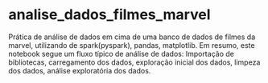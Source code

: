 # analise_dados_filmes_marvel
Prática de análise de dados em cima de uma banco de dados de filmes da marvel, utilizando de spark(pyspark), pandas, matplotlib. Em resumo, este notebook segue um fluxo típico de análise de dados:  Importação de bibliotecas, carregamento dos dados, exploração inicial dos dados, limpeza dos dados, análise exploratória dos dados.
